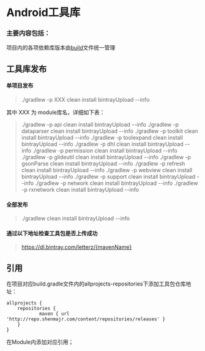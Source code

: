 Android工具库
=========
### 主要内容包括：

项目内的各项依赖库版本由[build](./build.gradle)文件统一管理

工具库发布
---------
#### 单项目发布
> ./gradlew -p XXX clean install bintrayUpload --info
 
其中 XXX 为 module库名，详细如下表：

>./gradlew -p api clean install bintrayUpload --info
./gradlew -p dataparser clean install bintrayUpload --info
./gradlew -p toolkit clean install bintrayUpload --info
./gradlew -p toolexpand clean install bintrayUpload --info
./gradlew -p dhl clean install bintrayUpload --info
./gradlew -p permission clean install bintrayUpload --info
./gradlew -p glideutil clean install bintrayUpload --info
./gradlew -p gsonParse clean install bintrayUpload --info
./gradlew -p refresh clean install bintrayUpload --info
./gradlew -p webview clean install bintrayUpload --info
./gradlew -p support clean install bintrayUpload --info
./gradlew -p network clean install bintrayUpload --info
./gradlew -p rxnetwork clean install bintrayUpload --info
    
#### 全部发布
>./gradlew clean install bintrayUpload --info

#### 通过以下地址检查工具包是否上传成功
>https://dl.bintray.com/letterz/{mavenName}

引用
---------
在项目对应build.gradle文件内的allprojects-repositories下添加工具包仓库地址：
````
allprojects {
    repositories {
            maven { url 'http://repo.shenmajr.com/content/repositories/releases' }
    }
}
````
在Module内添加对应引用；

